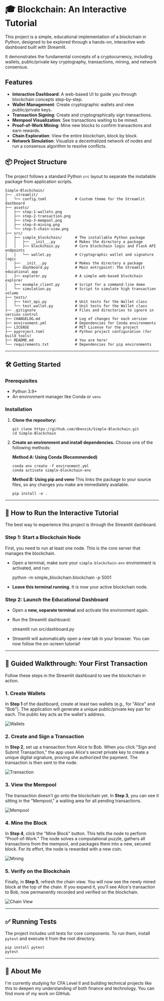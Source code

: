 # 🎓 Blockchain: An Interactive Tutorial

 This project is a simple, educational implementation of a blockchain in Python, designed to be explored through a hands-on, interactive web dashboard built with Streamlit.

 It demonstrates the fundamental concepts of a cryptocurrency, including wallets, public/private key cryptography, transactions, mining, and network consensus.

 ## Features

 - **Interactive Dashboard**: A web-based UI to guide you through blockchain concepts step-by-step.
 - **Wallet Management**: Create cryptographic wallets and view public/private keys.
 - **Transaction Signing**: Create and cryptographically sign transactions.
 - **Mempool Visualization**: See transactions waiting to be mined.
 - **Proof-of-Work Mining**: Mine new blocks to confirm transactions and earn rewards.
 - **Chain Exploration**: View the entire blockchain, block by block.
 - **Network Simulation**: Visualize a decentralized network of nodes and run a consensus algorithm to resolve conflicts.

## 📦 Project Structure

The project follows a standard Python `src` layout to separate the installable package from application scripts.
```
Simple-Blockchain/ 
├── .streamlit/
│   └── config.toml             # Custom theme for the Streamlit dashboard
├── assets/
│   ├── step-1-wallets.png             
│   ├── step-2-transaction.png 
│   ├── step-3-mempool.png 
│   ├── step-4-mining.png 
│   └── step-5-chain-view.png 
├── src/
│   ├── simple_blockchain/      # The installable Python package
│   │   ├── __init__.py         # Makes the directory a package
│   │   ├── blockchain.py       # Core blockchain logic and Flask API endpoints
│   │   └── wallet.py           # Cryptographic wallet and signature logic
│   ├── __init__.py             # Makes the directory a package
│   ├── dashboard.py            # Main entrypoint: The Streamlit educational app
│   ├── explorer.py             # A simple web-based blockchain explorer
│   ├── example_client.py       # Script for a command-line demo
│   └── simulation.py           # Script to simulate high transaction volume
├── tests/ 
│   ├── test_api.py             # Unit tests for the Wallet class 
│   └── test_wallet.py          # Unit tests for the Wallet class 
├── .gitignore                  # Files and directories to ignore in version control
├── CHANGELOG.md                # Log of changes for each version
├── environment.yml             # Dependencies for Conda environments
├── LICENSE                     # MIT License for the project
├── pyproject.toml              # Python project configuration (for build tools)
├── README.md                   # You are here!
└── requirements.txt            # Dependencies for pip environments
```

---

## 🛠️ Getting Started

### Prerequisites

-   Python 3.9+
-   An environment manager like Conda or `venv`

### Installation

1.  **Clone the repository:**
    ```
    git clone https://github.com/dbensik/Simple-Blockchain.git
    cd Simple-Blockchain
    ```
    
2.  **Create an environment and install dependencies.** Choose one of the following methods:

    **Method A: Using Conda (Recommended)**
    ```
    conda env create -f environment.yml
    conda activate simple-blockchain-env
    ```    

    **Method B: Using pip and venv**
    This links the package to your source files, so any changes you make are immediately available.
    ```
    pip install -e .
    ```
---

## 🧪 How to Run the Interactive Tutorial

The best way to experience this project is through the Streamlit dashboard.

### Step 1: Start a Blockchain Node

First, you need to run at least one node. This is the core server that manages the blockchain.

-   Open a terminal, make sure your `simple-blockchain-env` environment is activated, and run:
    

    python -m simple_blockchain.blockchain -p 5001
    
-   **Leave this terminal running.** It is now your active blockchain node.

### Step 2: Launch the Educational Dashboard

-   Open a **new, separate terminal** and activate the environment again.
-   Run the Streamlit dashboard:
    

    streamlit run src/dashboard.py
    
-   Streamlit will automatically open a new tab in your browser. You can now follow the on-screen tutorial!

---

## 🚶 Guided Walkthrough: Your First Transaction

Follow these steps in the Streamlit dashboard to see the blockchain in action.

### 1. Create Wallets

In **Step 1** of the dashboard, create at least two wallets (e.g., for "Alice" and "Bob"). The application will generate a unique public/private key pair for each. The public key acts as the wallet's address.

![Wallets](assets/step-1-wallets.png)

### 2. Create and Sign a Transaction

In **Step 2**, set up a transaction from Alice to Bob. When you click "Sign and Submit Transaction," the app uses Alice's secret private key to create a unique digital signature, proving she authorized the payment. The transaction is then sent to the node.

![Transaction](assets/step-2-transaction.png)

### 3. View the Mempool

The transaction doesn't go onto the blockchain yet. In **Step 3**, you can see it sitting in the "Mempool," a waiting area for all pending transactions.

![Mempool](assets/step-3-mempool.png)

### 4. Mine the Block

In **Step 4**, click the "Mine Block" button. This tells the node to perform "Proof-of-Work." The node solves a computational puzzle, gathers all transactions from the mempool, and packages them into a new, secured block. For its effort, the node is rewarded with a new coin.

![Mining](assets/step-4-mining.png)

### 5. Verify on the Blockchain

Finally, in **Step 5**, refresh the chain view. You will now see the newly mined block at the top of the chain. If you expand it, you'll see Alice's transaction to Bob, now permanently recorded and verified on the blockchain.

![Chain View](assets/step-5-chain-view.png)

---

## ✅ Running Tests

The project includes unit tests for core components. To run them, install `pytest` and execute it from the root directory.

```
pip install pytest
pytest
```
---

## 👋 About Me
I'm currently studying for CFA Level II and building technical projects like this to deepen my understanding of both finance and technology. You can find more of my work on GitHub.